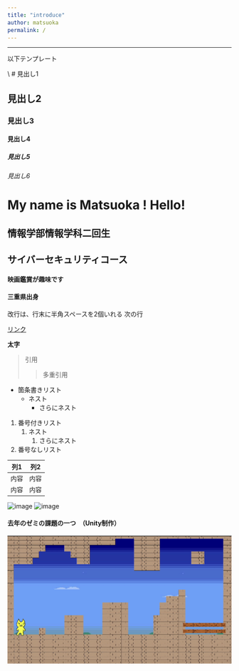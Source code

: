 ```yaml
---
title: "introduce"
author: matsuoka
permalink: /
---
```







---

以下テンプレート

\ # 見出し1
## 見出し2
### 見出し3
#### 見出し4
##### 見出し5
###### 見出し6
# My name is Matsuoka ! Hello!
## 情報学部情報学科二回生　　
## サイバーセキュリティコース
#### 映画鑑賞が趣味です
#### 三重県出身



改行は、行末に半角スペースを2個いれる
次の行

[リンク](https://www.google.co.jp/)

**太字**

> 引用
>> 多重引用


- 箇条書きリスト
  - ネスト
    - さらにネスト


1. 番号付きリスト
   1. ネスト
      1. さらにネスト
1. 番号なしリスト

| 列1  | 列2  |
|-----|-----|
| 内容  | 内容  |
| 内容  | 内容  |

![image](/GHPages_WebSite/assets/images/logo-150.png)
![image](https://github.com/mmmm0123/GHPages_WebSite1/blob/main/assets/images/logo-150.png)
#### 去年のゼミの課題の一つ　（Unity制作）
![image](https://github.com/mmmm0123/GHPages_WebSite1/blob/main/assets/images/%E3%82%B9%E3%82%AF%E3%83%AA%E3%83%BC%E3%83%B3%E3%82%B7%E3%83%A7%E3%83%83%E3%83%88%202023-05-02%2019.34.17.png)
